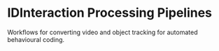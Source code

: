 # IDInteraction Processing Pipelines

Workflows for converting video and object tracking for automated behavioural
coding.
